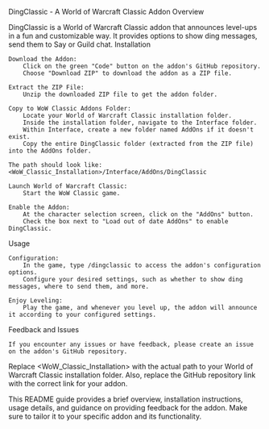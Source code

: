 DingClassic - A World of Warcraft Classic Addon
Overview

DingClassic is a World of Warcraft Classic addon that announces level-ups in a fun and customizable way. It provides options to show ding messages, send them to Say or Guild chat.
Installation

    Download the Addon:
        Click on the green "Code" button on the addon's GitHub repository.
        Choose "Download ZIP" to download the addon as a ZIP file.

    Extract the ZIP File:
        Unzip the downloaded ZIP file to get the addon folder.

    Copy to WoW Classic Addons Folder:
        Locate your World of Warcraft Classic installation folder.
        Inside the installation folder, navigate to the Interface folder.
        Within Interface, create a new folder named AddOns if it doesn't exist.
        Copy the entire DingClassic folder (extracted from the ZIP file) into the AddOns folder.

    The path should look like: <WoW_Classic_Installation>/Interface/AddOns/DingClassic

    Launch World of Warcraft Classic:
        Start the WoW Classic game.

    Enable the Addon:
        At the character selection screen, click on the "AddOns" button.
        Check the box next to "Load out of date AddOns" to enable DingClassic.

Usage

    Configuration:
        In the game, type /dingclassic to access the addon's configuration options.
        Configure your desired settings, such as whether to show ding messages, where to send them, and more.

    Enjoy Leveling:
        Play the game, and whenever you level up, the addon will announce it according to your configured settings.

Feedback and Issues

    If you encounter any issues or have feedback, please create an issue on the addon's GitHub repository.

Replace <WoW_Classic_Installation> with the actual path to your World of Warcraft Classic installation folder. Also, replace the GitHub repository link with the correct link for your addon.

This README guide provides a brief overview, installation instructions, usage details, and guidance on providing feedback for the addon. Make sure to tailor it to your specific addon and its functionality.
